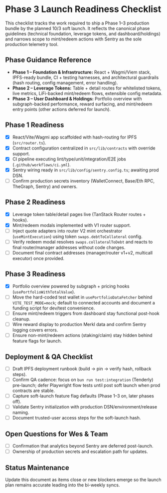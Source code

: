 # Phase 3 Launch Readiness Checklist

This checklist tracks the work required to ship a Phase 1–3 production bundle by the planned 10/3 soft launch. It reflects the canonical phase guidelines (technical foundation, leverage tokens, and dashboard/holdings) and narrows scope to mint/redeem actions with Sentry as the sole production telemetry tool.

## Phase Guidance Reference
- **Phase 1 – Foundation & Infrastructure:** React + Wagmi/Viem stack, IPFS-ready bundle, CI + testing harnesses, and architectural guardrails (hash routing, config management, error handling).
- **Phase 2 – Leverage Tokens:** Table + detail routes for whitelisted tokens, live metrics, LiFi-backed mint/redeem flows, extensible config metadata.
- **Phase 3 – User Dashboard & Holdings:** Portfolio overview with subgraph-backed performance, reward surfacing, and mint/redeem entry points (other actions deferred for launch).

## Phase 1 Readiness
- [x] React/Vite/Wagmi app scaffolded with hash-routing for IPFS (`src/router.ts`).
- [x] Contract configuration centralized in `src/lib/contracts` with override support.
- [x] CI pipeline executing lint/type/unit/integration/E2E jobs (`.github/workflows/ci.yml`).
- [x] Sentry wiring ready in `src/lib/config/sentry.config.ts`; awaiting prod DSN.
- [ ] Confirm production secrets inventory (WalletConnect, Base/Eth RPC, TheGraph, Sentry) and owners.

## Phase 2 Readiness
- [x] Leverage token table/detail pages live (TanStack Router routes + hooks).
- [x] Mint/redeem modals implemented with V1 router support.
- [ ] Inject quote adapters into router V2 mint orchestrator (`useMintExecution`) using token `swaps.debtToCollateral` config.
- [ ] Verify redeem modal resolves `swaps.collateralToDebt` and reacts to final router/manager addresses without code changes.
- [ ] Document final contract addresses (manager/router v1+v2, multicall executor) once provided.

## Phase 3 Readiness
- [x] Portfolio overview powered by subgraph + pricing hooks (`usePortfolioWithTotalValue`).
- [ ] Move the hard-coded test wallet in `usePortfolioDataFetcher` behind `VITE_TEST_MODE=mock`; default to connected accounts and document a funding script for dev/test convenience.
- [ ] Ensure mint/redeem triggers from dashboard stay functional post-hook cleanup.
- [ ] Wire reward display to production Merkl data and confirm Sentry logging covers errors.
- [ ] Ensure non-mint/redeem actions (staking/claim) stay hidden behind feature flags for launch.

## Deployment & QA Checklist
- [ ] Draft IPFS deployment runbook (build → pin → verify hash, rollback steps).
- [ ] Confirm QA cadence: focus on `bun run test:integration` (Tenderly) pre-launch; defer Playwright flow tests until post soft launch when prod contracts are stable.
- [ ] Capture soft-launch feature flag defaults (Phase 1–3 on, later phases off).
- [ ] Validate Sentry initialization with production DSN/environment/release naming.
- [ ] Document trusted-user access steps for the soft-launch hash.

## Open Questions for Wes & Team
- [ ] Confirmation that analytics beyond Sentry are deferred post-launch.
- [ ] Ownership of production secrets and escalation path for updates.

## Status Maintenance
Update this document as items close or new blockers emerge so the launch plan remains accurate leading into the bi-weekly syncs.
